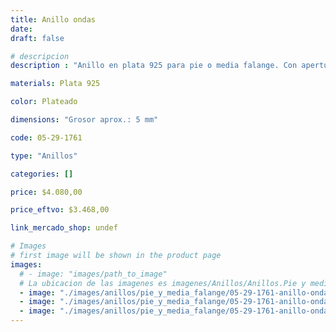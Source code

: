 ```yaml
---
title: Anillo ondas
date: 
draft: false

# descripcion
description : "Anillo en plata 925 para pie o media falange. Con apertura para regular su medida."

materials: Plata 925

color: Plateado

dimensions: "Grosor aprox.: 5 mm"

code: 05-29-1761

type: "Anillos"

categories: []

price: $4.080,00

price_eftvo: $3.468,00

link_mercado_shop: undef

# Images
# first image will be shown in the product page
images:
  # - image: "images/path_to_image"
  # La ubicacion de las imagenes es imagenes/Anillos/Anillos.Pie y media falange/05-29-1761-anillo-ondas
  - image: "./images/anillos/pie_y_media_falange/05-29-1761-anillo-ondas_a.jpg"
  - image: "./images/anillos/pie_y_media_falange/05-29-1761-anillo-ondas_b.jpg"
  - image: "./images/anillos/pie_y_media_falange/05-29-1761-anillo-ondas_c.jpg"
---
```

